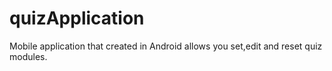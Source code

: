 # quizApplication
Mobile application that created in Android allows you set,edit and reset quiz modules.
